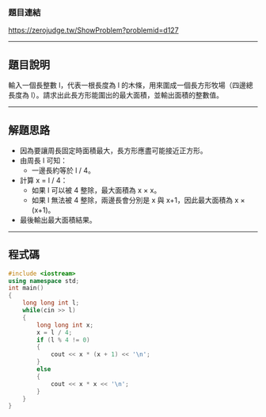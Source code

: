 ### 題目連結  
https://zerojudge.tw/ShowProblem?problemid=d127

---

## 題目說明  

輸入一個長整數 l，代表一根長度為 l 的木條，用來圍成一個長方形牧場（四邊總長度為 l）。請求出此長方形能圍出的最大面積，並輸出面積的整數值。

---

## 解題思路  

- 因為要讓周長固定時面積最大，長方形應盡可能接近正方形。
- 由周長 l 可知：
  - 一邊長約等於 l / 4。
- 計算 x = l / 4：
  - 如果 l 可以被 4 整除，最大面積為 x × x。
  - 如果 l 無法被 4 整除，兩邊長會分別是 x 與 x+1，因此最大面積為 x × (x+1)。
- 最後輸出最大面積結果。

---

## 程式碼  

```cpp
#include <iostream>
using namespace std;
int main()
{
    long long int l;
    while(cin >> l)
    {
        long long int x;
        x = l / 4;
        if (l % 4 != 0)
        {
            cout << x * (x + 1) << '\n';
        }
        else
        {
            cout << x * x << '\n';
        }
    }
}
